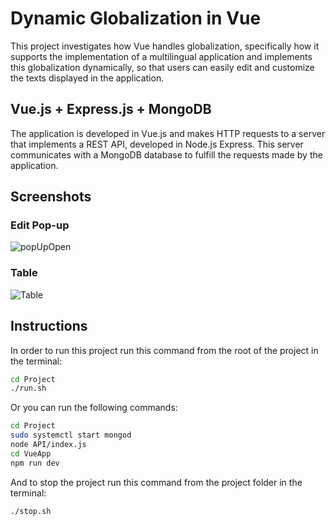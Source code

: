 # Dynamic Globalization in Vue

This project investigates how Vue handles globalization, specifically how it supports the implementation of a multilingual application and implements this globalization dynamically, so that users can easily edit and customize the texts displayed in the application.

## Vue.js + Express.js + MongoDB

The application is developed in Vue.js and makes HTTP requests to a server that implements a REST API, developed in Node.js Express. This server communicates with a MongoDB database to fulfill the requests made by the application.

## Screenshots
### Edit Pop-up
![popUpOpen](https://github.com/Xouteiro/Projeto_Integrador_VUE/assets/93874205/8f0d6c0a-7694-4fa0-9801-9b14a4ce7e4f)

### Table
![Table](https://github.com/Xouteiro/Projeto_Integrador_VUE/assets/93874205/7bb0e239-abe4-4725-b6b3-b109d2a7ed01)

## Instructions

In order to run this project run this command from the root of the project in the terminal:

```bash
cd Project
./run.sh
```

Or you can run the following commands:

```bash
cd Project
sudo systemctl start mongod
node API/index.js 
cd VueApp
npm run dev
``` 

And to stop the project run this command from the project folder in the terminal:

```bash
./stop.sh
```






